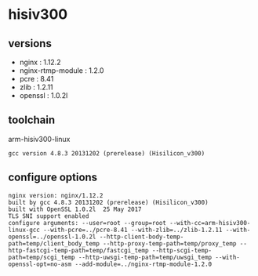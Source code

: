 # hisiv300

## versions
* nginx : 1.12.2
* nginx-rtmp-module : 1.2.0
* pcre : 8.41
* zlib : 1.2.11
* openssl : 1.0.2l

## toolchain
arm-hisiv300-linux 

```
gcc version 4.8.3 20131202 (prerelease) (Hisilicon_v300) 
```

## configure options
```
nginx version: nginx/1.12.2
built by gcc 4.8.3 20131202 (prerelease) (Hisilicon_v300) 
built with OpenSSL 1.0.2l  25 May 2017
TLS SNI support enabled
configure arguments: --user=root --group=root --with-cc=arm-hisiv300-linux-gcc --with-pcre=../pcre-8.41 --with-zlib=../zlib-1.2.11 --with-openssl=../openssl-1.0.2l --http-client-body-temp-path=temp/client_body_temp --http-proxy-temp-path=temp/proxy_temp --http-fastcgi-temp-path=temp/fastcgi_temp --http-scgi-temp-path=temp/scgi_temp --http-uwsgi-temp-path=temp/uwsgi_temp --with-openssl-opt=no-asm --add-module=../nginx-rtmp-module-1.2.0

```
